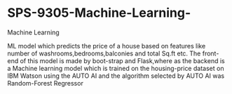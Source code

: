 # SPS-9305-Machine-Learning-
Machine Learning 

ML model which predicts the price of a house based on features like number of washrooms,bedrooms,balconies and total Sq.ft etc.
The front-end of this model is made by boot-strap and Flask,where as the backend is a Machine learning model which is trained on the housing-price dataset on IBM Watson using the AUTO AI and the algorithm 
selected by AUTO AI was Random-Forest Regressor 
